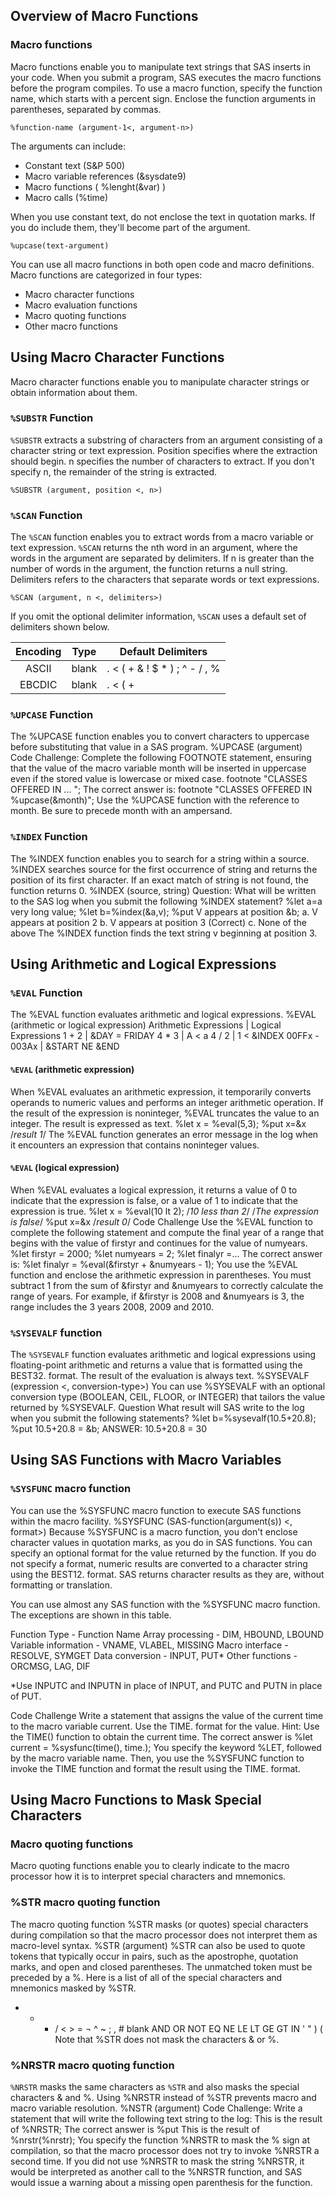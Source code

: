 ## Overview of Macro Functions

### Macro functions 

Macro functions enable you to manipulate text strings that SAS inserts in your code. When you submit a program, SAS executes the macro functions before the program compiles. To use a macro function, specify the function name, which starts with a percent sign. Enclose the function arguments in parentheses, separated by commas.
```
%function-name (argument-1<, argument-n>)
```
The arguments can include:

* Constant text (S&P 500)
* Macro variable references (&sysdate9)
* Macro functions ( %lenght(&var) )
* Macro calls (%time)

When you use constant text, do not enclose the text in quotation marks. If you do include them, they'll become part of the argument.
```
%upcase(text-argument)
```

You can use all macro functions in both open code and macro definitions. Macro functions are categorized in four types:

* Macro character functions
* Macro evaluation functions
* Macro quoting functions
* Other macro functions

## Using Macro Character Functions

Macro character functions enable you to manipulate character strings or obtain information about them.

### `%SUBSTR` Function 

`%SUBSTR` extracts a substring of characters from an argument consisting of a character string or text expression. Position specifies where the extraction should begin. n specifies the number of characters to extract. If you don't specify n, the remainder of the string is extracted.
```
%SUBSTR (argument, position <, n>)
```

### `%SCAN` Function

The `%SCAN` function enables you to extract words from a macro variable or text expression. `%SCAN` returns the nth word in an argument, where the words in the argument are separated by delimiters. If n is greater than the number of words in the argument, the function returns a null string. Delimiters refers to the characters that separate words or text expressions.
```
%SCAN (argument, n <, delimiters>)
```

If you omit the optional delimiter information, `%SCAN` uses a default set of delimiters shown below.

| Encoding | Type	| Default Delimiters |
|:-----:|-----|-----|
| ASCII	| blank | . < ( + & ! $ * ) ; ^ - / , % | |
| EBCDIC | blank | . < ( + | & ! $ * ) ; ¬ - / , % ¦ ¢ |

### `%UPCASE` Function

The %UPCASE function enables you to convert characters to uppercase before substituting that value in a SAS program.
  %UPCASE (argument)
Code Challenge:
Complete the following FOOTNOTE statement, ensuring that the value of the macro variable month will be inserted in uppercase even if the stored value is lowercase or mixed case.
  footnote "CLASSES OFFERED IN ... ";
The correct answer is:
  footnote "CLASSES OFFERED IN %upcase(&month)";
Use the %UPCASE function with the reference to month. Be sure to precede month with an ampersand.

### `%INDEX` Function

The %INDEX function enables you to search for a string within a source. %INDEX searches source for the first occurrence of string and returns the position of its first character. If an exact match of string is not found, the function returns 0.
  %INDEX (source, string)
Question:
What will be written to the SAS log when you submit the following %INDEX statement?
  %let a=a very long value;
  %let b=%index(&a,v);
  %put V appears at position &b;
a.  V appears at position 2
b.  V appears at position 3 (Correct)
c.  None of the above
The %INDEX function finds the text string v beginning at position 3.

## Using Arithmetic and Logical Expressions

### `%EVAL` Function

The %EVAL function evaluates arithmetic and logical expressions.
  %EVAL (arithmetic or logical expression)
  Arithmetic Expressions	|  Logical Expressions
  1 + 2	                  |  &DAY = FRIDAY
  4 * 3	                  |  A < a
  4 / 2	                  |  1 < &INDEX
  00FFx - 003Ax	          |  &START NE &END
  
#### `%EVAL` (arithmetic expression)

When %EVAL evaluates an arithmetic expression, it temporarily converts operands to numeric values and performs an integer arithmetic operation.
If the result of the expression is noninteger, %EVAL truncates the value to an integer. The result is expressed as text.
  %let x = %eval(5,3);
  %put x=&x
  /*result 1*/
The %EVAL function generates an error message in the log when it encounters an expression that contains noninteger values.

#### `%EVAL` (logical expression)

When %EVAL evaluates a logical expression, it returns a value of 0 to indicate that the expression is false, or a value of 1 to indicate that the expression is true.
  %let x = %eval(10 lt 2); /*10 less than 2*/
  /*The expression is false*/
  %put x=&x
  /*result 0*/
Code Challenge
Use the %EVAL function to complete the following statement and compute the final year of a range that begins with the value of firstyr and continues for the value of numyears.
     %let firstyr = 2000;
     %let numyears = 2;
     %let finalyr =...
The correct answer is:
    %let finalyr = %eval(&firstyr + &numyears - 1);
You use the %EVAL function and enclose the arithmetic expression in parentheses. You must subtract 1 from the sum of &firstyr and &numyears to correctly calculate the range of years. For example, if &firstyr is 2008 and &numyears is 3, the range includes the 3 years 2008, 2009 and 2010.

### `%SYSEVALF` function

The `%SYSEVALF` function evaluates arithmetic and logical expressions using floating-point arithmetic and returns a value that is formatted using the BEST32. format. The result of the evaluation is always text.
%SYSEVALF (expression <, conversion-type>)
You can use %SYSEVALF with an optional conversion type (BOOLEAN, CEIL, FLOOR, or INTEGER) that tailors the value returned by %SYSEVALF.
Question
What result will SAS write to the log when you submit the following statements?
   %let b=%sysevalf(10.5+20.8);
   %put 10.5+20.8 = &b;
ANSWER:
   10.5+20.8 = 30

## Using SAS Functions with Macro Variables

### `%SYSFUNC` macro function

You can use the %SYSFUNC macro function to execute SAS functions within the macro facility.
  %SYSFUNC (SAS-function(argument(s)) <, format>)
Because %SYSFUNC is a macro function, you don't enclose character values in quotation marks, as you do in SAS functions. You can specify an optional format for the value returned by the function. If you do not specify a format, numeric results are converted to a character string using the BEST12. format. SAS returns character results as they are, without formatting or translation.

You can use almost any SAS function with the %SYSFUNC macro function. The exceptions are shown in this table.

Function Type	- Function Name
Array processing	- DIM, HBOUND, LBOUND
Variable information	- VNAME, VLABEL, MISSING
Macro interface	- RESOLVE, SYMGET
Data conversion	- INPUT, PUT*
Other functions	- ORCMSG, LAG, DIF

*Use INPUTC and INPUTN in place of INPUT, and PUTC and PUTN in place of PUT.

Code Challenge
Write a statement that assigns the value of the current time to the macro variable current. Use the TIME. format for the value.
Hint: Use the TIME() function to obtain the current time.
The correct answer is
  %let current = %sysfunc(time(), time.);
You specify the keyword %LET, followed by the macro variable name. Then, you use the %SYSFUNC function to invoke the TIME function and format the result using the TIME. format.

## Using Macro Functions to Mask Special Characters

### Macro quoting functions

Macro quoting functions enable you to clearly indicate to the macro processor how it is to interpret special characters and mnemonics.

### %STR macro quoting function

The macro quoting function %STR masks (or quotes) special characters during compilation so that the macro processor does not interpret them as macro-level syntax.
  %STR (argument)
%STR can also be used to quote tokens that typically occur in pairs, such as the apostrophe, quotation marks, and open and closed parentheses. The unmatched token must be preceded by a %.
Here is a list of all of the special characters and mnemonics masked by %STR.
  + - * / < > = ¬ ^ ~ ; , # blank
  AND OR NOT EQ NE LE LT GE GT IN
  ' " ) (
Note that %STR does not mask the characters & or %.

### %NRSTR macro quoting function

`%NRSTR` masks the same characters as `%STR` and also masks the special characters & and %. Using %NRSTR instead of %STR prevents macro and macro variable resolution.
  %NSTR (argument)
Code Challenge:
Write a statement that will write the following text string to the log:
  This is the result of %NRSTR;
The correct answer is
  %put This is the result of %nrstr(%nrstr);
You specify the function %NRSTR to mask the % sign at compilation, so that the macro processor does not try to invoke %NRSTR a second time. If you did not use %NRSTR to mask the string %NRSTR, it would be interpreted as another call to the %NRSTR function, and SAS would issue a warning about a missing open parenthesis for the function.
